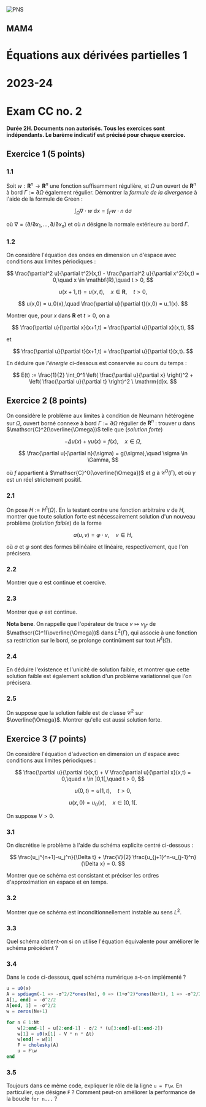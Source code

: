 ![PNS](http://caillau.perso.math.cnrs.fr/logo-pns.png)
## MAM4
# Équations aux dérivées partielles 1
# 2023-24

# Exam CC no. 2

**Durée 2H. Documents non autorisés. Tous les exercices sont indépendants. Le barème indicatif est précisé pour chaque exercice.**

## Exercice 1 (5 points)

### 1.1
Soit $w : \mathbf{R}^n \to \mathbf{R}^n$ une fonction suffisamment régulière, et $\Omega$ un ouvert de $\mathbf{R}^n$ à bord $\Gamma := \partial\Omega$ également régulier. Démontrer la *formule de la divergence* à l'aide de la formule de Green :

$$ \int_\Omega \nabla \cdot w\ \mathrm{d}x = \int_\Gamma w \cdot n\ \mathrm{d}\sigma $$

où $\nabla = (\partial/\partial x_1,\dots,\partial/\partial x_n)$ et où $n$ désigne la normale extérieure au bord $\Gamma$.

### 1.2
On considère l'équation des ondes en dimension un d'espace avec conditions aux limites périodiques :

$$ \frac{\partial^2 u}{\partial t^2}(x,t) - \frac{\partial^2 u}{\partial x^2}(x,t) = 0,\quad x \in \mathbf{R},\quad t > 0, $$

$$ u(x+1,t) = u(x,t), \quad x \in \mathbf{R},\quad t > 0, $$

$$ u(x,0) = u_0(x),\quad \frac{\partial u}{\partial t}(x,0) = u_1(x). $$

Montrer que, pour $x$ dans $\mathbf{R}$ et $t > 0$, on a

$$ \frac{\partial u}{\partial x}(x+1,t) = \frac{\partial u}{\partial x}(x,t), $$

et

$$ \frac{\partial u}{\partial t}(x+1,t) = \frac{\partial u}{\partial t}(x,t). $$

En déduire que *l'énergie* ci-dessous est conservée au cours du temps :

$$ E(t) := \frac{1}{2} \int_0^1 \left( \frac{\partial u}{\partial x} \right)^2 + \left( \frac{\partial u}{\partial t} \right)^2 \ \mathrm{d}x. $$

## Exercice 2 (8 points)
On considère le problème aux limites à condition de Neumann hétérogène sur $\Omega$, ouvert borné connexe à bord $\Gamma := \partial\Omega$ régulier de $\mathbf{R}^n$ : trouver $u$ dans $\mathscr{C}^2(\overline{\Omega})$ telle que (*solution forte*)

$$ -\Delta u(x) + \gamma u(x) = f(x),\quad x \in \Omega, $$

$$ \frac{\partial u}{\partial n}(\sigma) = g(\sigma),\quad \sigma \in \Gamma, $$

où $f$ appartient à $\mathscr{C}^0(\overline{\Omega})$ et $g$ à  $\mathscr{C}^0(\Gamma)$, et où $\gamma$ est un réel strictement positif.

### 2.1
On pose $H := H^1(\Omega)$. En la testant contre une fonction arbitraire $v$ de $H$, montrer que toute solution forte est nécessairement solution d'un nouveau problème (*solution faible*) de la forme

$$ a(u,v) = \varphi \cdot v,\quad v \in H, $$

où $a$ et $\varphi$ sont des formes bilinéaire et linéaire, respectivement, que l'on précisera.

### 2.2
Montrer que $a$ est continue et coercive.

### 2.3
Montrer que $\varphi$ est continue.

**Nota bene**. On rappelle que l'opérateur de trace $v \mapsto v_{|\Gamma}$ de $\mathscr{C}^1(\overline{\Omega})$ dans $L^2(\Gamma)$, qui associe à une fonction sa restriction sur le bord, se prolonge continûment sur tout $H^1(\Omega)$. 

### 2.4
En déduire l'existence et l'unicité de solution faible, et montrer que cette solution faible est également solution d'un problème variationnel que l'on précisera.

### 2.5
On suppose que la solution faible est de classe $\mathscr{C}^2$ sur $\overline{\Omega}$. Montrer qu'elle est aussi solution forte.

## Exercice 3 (7 points)

On considère l'équation d'advection en dimension un d'espace avec conditions aux limites périodiques :

$$ \frac{\partial u}{\partial t}(x,t) + V \frac{\partial u}{\partial x}(x,t) = 0,\quad x \in ]0,1[,\quad t > 0, $$

$$ u(0,t) = u(1,t),\quad t > 0, $$

$$ u(x, 0) = u_0(x),\quad x \in ]0,1[. $$

On suppose $V > 0$.

### 3.1
On discrétise le problème à l'aide du schéma explicite centré ci-dessous :

$$ \frac{u_j^{n+1}-u_j^n}{\Delta t} + \frac{V}{2} \frac{u_{j+1}^n-u_{j-1}^n}{\Delta x} = 0. $$

Montrer que ce schéma est consistant et préciser les ordres d'approximation en espace et en temps.

### 3.2
Montrer que ce schéma est inconditionnellement instable au sens $L^2$.

### 3.3
Quel schéma obtient-on si on utilise l'équation équivalente pour améliorer le schéma précédent ?

### 3.4
Dans le code ci-dessous, quel schéma numérique a-t-on implémenté ?

```julia
u = u0(x)
A = spdiagm(-1 => -σ^2/2*ones(Nx), 0 => (1+σ^2)*ones(Nx+1), 1 => -σ^2/2*ones(Nx))
A[1, end] = -σ^2/2
A[end, 1] = -σ^2/2 
w = zeros(Nx+1)

for n ∈ 1:Nt
    w[2:end-1] = u[2:end-1] - σ/2 * (u[3:end]-u[1:end-2])
    w[1] = u0(x[1] - V * n * Δt)
    w[end] = w[1]
    F = cholesky(A)
    u = F\w
end
```

### 3.5
Toujours dans ce même code, expliquer le rôle de la ligne `u = F\w`. En particulier, que désigne `F` ? Comment peut-on améliorer la performance de  la boucle `for n...`  ?